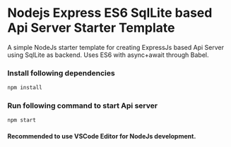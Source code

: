 # Nodejs Express ES6 SqlLite based Api Server Starter Template
A simple NodeJs starter template for creating ExpressJs based Api Server using SqlLite as backend. Uses ES6 with async+await through Babel.

### Install following dependencies
```bash
npm install
```

### Run following command to start Api server
```bash
npm start
```

#### Recommended to use VSCode Editor for NodeJs development.